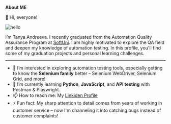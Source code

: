 ****About ME****

 👋 Hi, everyone!
 
 ![hello](https://media.tenor.com/pvFJwncehzIAAAAM/hello-there-private-from-penguins-of-madagascar.gif)
 
I’m Tanya Andreeva.
I recently graduated from the Automation Quality Assurance Program at [SoftUni](https://github.com/SoftUni).
I am highly motivated to explore the QA field and deepen my knowledge of automation testing.
In this profile, you'll find some of my graduation projects and personal learning challenges.

---

- 👀  I’m interested in exploring automation testing tools, especially getting to know the **Selenium family** better – Selenium WebDriver, Selenium Grid, and more!
- 🌱 I’m currently learning **Python**, **JavaScript**, and **API testing** with Postman & Playwright.
- 📫 How to reach me: My [Linkiden Profile](https://www.linkedin.com/in/tanya-andreeva-2b6877158/)
- ⚡ Fun fact: My sharp attention to detail comes from years of working in customer service – now I'm channeling it into catching bugs instead of customer complaints!


